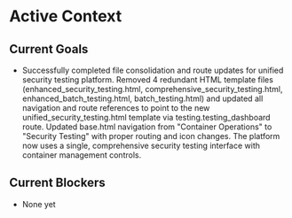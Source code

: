 # Active Context

## Current Goals

- Successfully completed file consolidation and route updates for unified security testing platform. Removed 4 redundant HTML template files (enhanced_security_testing.html, comprehensive_security_testing.html, enhanced_batch_testing.html, batch_testing.html) and updated all navigation and route references to point to the new unified_security_testing.html template via testing.testing_dashboard route. Updated base.html navigation from "Container Operations" to "Security Testing" with proper routing and icon changes. The platform now uses a single, comprehensive security testing interface with container management controls.

## Current Blockers

- None yet